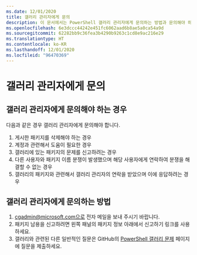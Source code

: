```yaml
---
ms.date: 12/01/2020
title: 갤러리 관리자에게 문의
description: 이 문서에서는 PowerShell 갤러리 관리자에게 문의하는 방법과 문의해야 하는 경우를 설명합니다.
ms.openlocfilehash: 6e3dccc44242e451fc6062aad6b8ae5a0ca54a9d
ms.sourcegitcommit: 62282bb9c36fea3b4290b9263c1cd8e9ac216e29
ms.translationtype: HT
ms.contentlocale: ko-KR
ms.lasthandoff: 12/01/2020
ms.locfileid: "96470369"
---
```

# <a name="contact-gallery-administrators"></a>갤러리 관리자에게 문의

## <a name="when-to-contact-gallery-administrators"></a>갤러리 관리자에게 문의해야 하는 경우

다음과 같은 경우 갤러리 관리자에게 문의해야 합니다.

1. 게시한 패키지를 삭제해야 하는 경우
1. 계정과 관련해서 도움이 필요한 경우
1. 갤러리에 있는 패키지의 문제를 신고하려는 경우
1. 다른 사용자와 패키지 이름 분쟁이 발생했으며 해당 사용자에게 연락하여 분쟁을 해결할 수 없는 경우
1. 갤러리의 패키지와 관련해서 갤러리 관리자의 연락을 받았으며 이에 응답하려는 경우

## <a name="how-to-contact-gallery-administrators"></a>갤러리 관리자에게 문의하는 방법

1. cgadmin@microsoft.com으로 전자 메일을 보내 주시기 바랍니다.
1. 패키지 남용을 신고하려면 왼쪽 패널의 패키지 정보 아래에서 신고하기 링크를 사용하세요.
1. 갤러리와 관련된 다른 일반적인 질문은 GitHub의 [PowerShell 갤러리 문제](https://github.com/PowerShell/PowerShellGallery/issues) 페이지에 질문을 제출하세요.
